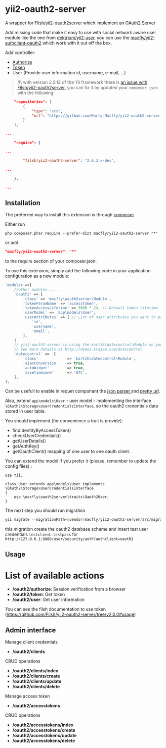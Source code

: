 yii2-oauth2-server
==================

A wrapper for [Filsh/yii2-oauth2server](https://github.com/Filsh/yii2-oauth2-server) which implement an [OAuth2 Server](https://github.com/bshaffer/oauth2-server-php)

Add missing code that make it easy to use with social network aware user module like the one from [dektrium/yii2-user](https://github.com/dektrium/yii2-user), you can use the [macfly/yii2-authclient-oauth2](https://github.com/Marty-Macfly/yii2-authclient-oauth2) which work with it out off the box.

Add controller:

* [Authorize](http://bshaffer.github.io/oauth2-server-php-docs/controllers/authorize/)
* [Token](http://bshaffer.github.io/oauth2-server-php-docs/controllers/token/)
* User (Provide user information id, username, e-mail, ...)

> /!\ with version 2.0.13 of the Yii framework there is [an issue with Filsh/yii2-oauth2server](https://github.com/Filsh/yii2-oauth2-server/issues/134), you can fix it by updated your `composer.json` with the following

```json
    "repositories": [
        {
            "type": "vcs",
            "url": "https://github.com/Marty-Macfly/yii2-oauth2-server-1"
        }
    ],

...

    "require": {

...

        "filsh/yii2-oauth2-server": "2.0.2.x-dev",

...

    },

...

```


Installation
------------

The preferred way to install this extension is through [composer](http://getcomposer.org/download/).

Either run

```
php composer.phar require --prefer-dist macfly/yii2-oauth2-server "*"
```

or add

```json
"macfly/yii2-oauth2-server": "*"
```

to the require section of your composer.json.

To use this extension,  simply add the following code in your application configuration as a new module:

```php
'modules'=>[
    //other modules .....
    'oauth2' => [
        'class' => 'macfly\oauth2server\Module',
        'tokenParamName' => 'accessToken',
        'tokenAccessLifetime' => 3600 * 24, // Default token lifetime
        'userModel' => 'app\models\User',
        'userAttributes' => [ // List of user attributes you want to provide through the /oauth2/user api call
            'id',
            'username',
            'email',
        ],
    ]
    // yii2-oauth2-server is using the kartik\datecontrol\Module so you should define the configuration of the module
    // See more details at http://demos.krajee.com/datecontrol
    'datecontrol' =>  [
        'class'             => 'kartik\datecontrol\Module',
        'ajaxConversion'    => true,
        'autoWidget'        => true,
        'saveTimezone'      => 'UTC',
    ],
],
```

Can be usefull to enable in requet component the [json parser ](http://www.yiiframework.com/doc-2.0/guide-rest-quick-start.html#enabling-json-input) and [pretty url](http://www.yiiframework.com/doc-2.0/guide-runtime-routing.html#using-pretty-urls).

Also, extend ```app\models\User``` - user model - implementing the interface ```\OAuth2\Storage\UserCredentialsInterface```, so the oauth2 credentials data stored in user table.

You should implement (for convenience a trait is provide):
- findIdentityByAccessToken()
- checkUserCredentials()
- getUserDetails()
- getAuthKey()
- getOauthClient() mapping of one user to one oauth client.

You can extend the model if you prefer it (please, remember to update the config files) :

```
use Yii;

class User extends app\models\User implements \OAuth2\Storage\UserCredentialsInterface
{
	use \macfly\oauth2server\traits\Oauth2User;
}
```

The next step you should run migration

```php
yii migrate --migrationPath=@vendor/macfly/yii2-oauth2-server/src/migrations
```

this migration create the oauth2 database scheme and insert test user credentials ```testclient:testpass``` for ```http://127.0.0.1:8888/user/security/auth?authclient=oauth2```

Usage
------------

# List of available actions

- **/oauth2/authorize**: Session verification from a browser
- **/oauth2/token**: Get token
- **/oauth2/user**: Get user information

You can see the filsh documentation to use token (https://github.com/Filsh/yii2-oauth2-server/tree/v2.0.0#usage)

Admin interface
-----

Manage client credentials

- **/oauth2/clients**

CRUD operations

- **/oauth2/clients/index**
- **/oauth2/clients/create**
- **/oauth2/clients/update**
- **/oauth2/clients/delete**

Manage access token

- **/oauth2/accesstokens**

CRUD operations

- **/oauth2/accesstokens/index**
- **/oauth2/accesstokens/create**
- **/oauth2/accesstokens/update**
- **/oauth2/accesstokens/delete**
